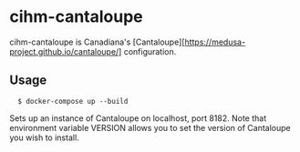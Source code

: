 # cihm-cantaloupe

cihm-cantaloupe is Canadiana's [Cantaloupe][https://medusa-project.github.io/cantaloupe/] configuration.

## Usage

      $ docker-compose up --build

Sets up an instance of Cantaloupe on localhost, port 8182. Note that environment variable VERSION allows you to set the version of Cantaloupe you wish to install.
